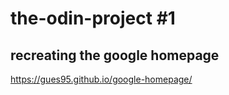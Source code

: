# the-odin-project #1 #
 
## recreating the google homepage ##

https://gues95.github.io/google-homepage/
